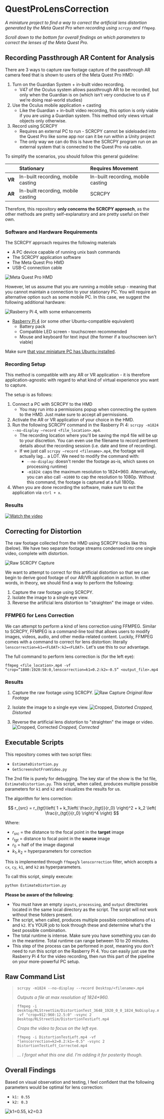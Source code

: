 # QuestProLensCorrection

_A miniature project to find a way to correct the artificial lens distortion generated by the Meta Quest Pro when recording using `scrcpy` and `ffmpeg`._

_Scroll down to the bottom for overall findings on which parameters to correct the lenses of the Meta Quest Pro._

## Recording Passthrough AR Content for Analysis

There are 3 ways to capture raw footage capture of the passthrough AR camera feed that is shown to users of the Meta Quest Pro HMD:

1. Turn on the Guardian System + in-built video recording.
    * V47 of the Oculus system allows passthrough AR to be recorded, but only when the Guardian is on (which isn’t very conducive to us if we’re doing real-world studies)
2. Use the Oculus mobile application + casting
    * Like the Guardian + in-built video recording, this option is only viable if you are using a Guardian system. This method only views virtual objects only otherwise.
3. Record using SCRCPY
    * Requires an external PC to run - SCRCPY cannot be sideloaded into the Quest Pro like some app nor can it be run within a Unity project
    * The only way we can do this is have the SCRCPY program run on an external system that is connected to the Quest Pro via cable.

To simplify the scenarios, you should follow this general guideline:

||**Stationary**|**Requires Movement**|
|:--|:--|:--|
|**VR**|In-built recording, mobile casting|In-built recording, mobile casting|
|**AR**|In-built recording, mobile casting|SCRCPY|

Therefore, this repository **only concerns the SCRCPY approach**, as the other methods are pretty self-explanatory and are pretty useful on their own.

### Software and Hardware Requirements

The SCRCPY approach requires the following materials

* A PC device capable of running unix bash commands
* The SCRCPY application software
* The Meta Quest Pro HMD
* USB-C connection cable

![Meta Quest Pro HMD](./README/quest_pro_hmd.jpg)

However, let us assume that you are running a mobile setup - meaning that you cannot maintain a connection to your stationary PC. You will require an alternative option such as some mobile PC. In this case, we suggest the following additional hardware:

![Rasberry Pi 4, with some enhancements](./README/rasberry_pi.jpg)

* [Rasberry Pi 4](https://www.raspberrypi.com/products/raspberry-pi-4-model-b/) (or some other Ubuntu-compatible equivalent)
    * Battery pack
    * Compatible LED screen - touchscreen recommended
    * Mouse and keyboard for text input (the former if a touchscreen isn't viable)

Make sure [that your miniature PC has Ubuntu installed](https://ubuntu.com/tutorials/how-to-install-ubuntu-desktop-on-raspberry-pi-4#1-overview).

### Recording Setup

This method is compatible with any AR or VR application - it is therefore application-agnostic with regard to what kind of virtual experience you want to capture.

The setup is as follows:

1. Connect a PC with SCRCPY to the HMD
    * You may run into a permissions popup when connecting the system to the HMD. Just make sure to accept all permissions.
2. Activate the AR or VR application of your choice in the HMD.
3. Run the following SCRCPY command in the Rasberry Pi 4: `scrcpy -m1824 --no-display –record <file_location>.mp4`.
    * The recording location where you'll be saving the mp4 file will be up to your discretion. You can even use the filename to record pertinent details about the recording session (i.e. date and time of recording).
    - If we just call `scrcpy –record <filename>.mp4`, the footage will actually lag… a LOT. We need to modify the command with:
        - `--no-display`: doesn't render the footage as-is, which saves on processing runtime) 
        - `-m1824`: caps the maximum resolution to 1824*960. Alternatively, you can also call `-m1080` to cap the resolution to 1080p. Without this command, the footage is captured at a full 1800p.
4. When you are done recording the software, make sure to exit the application via `ctrl + x`.

### Results

[![Watch the video](./README/captured_footage.png)](https://youtu.be/zhfMPfGJFuc)

## Correcting for Distortion

The raw footage collected from the HMD using SCRCPY looks like this (below). We have two separate footage streams condensed into one single video, complete with distortion.

![Raw SCRCPY Capture](./README/raw_scrcpy_capture.png)

We want to attempt to correct for this artificial distortion so that we can begin to derive good footage of our AR/VR application in action. In other words, in theory, we should find a way to perform the following:

1. Capture the raw footage using SCRCPY.
2. Isolate the image to a single eye view.
3. Reverse the artificial lens distortion to "straighten" the image or video.

### FFMPEG for Lens Correction

We can attempt to perform a kind of lens correction using FFMPEG. Similar to SCRCPY, FFMPEG is a command-line tool that allows users to modify images, videos, audio, and other media-related content. Luckily, FFMPEG comes with a command to correct for lens distortion: literally `lenscorrection=k1=<FLOAT>:k2=<FLOAT>`. Let's use this to our advantage.

The full command to perform lens correction is (for the left eye):

````
ffmpeg <file_location>.mp4 -vf “crop=”1800:1920:50:0,lenscorrection=k1=0.2:k2=-0.5” <output_file>.mp4
````

### Results

1. Capture the raw footage using SCRCPY.
![Raw Capture](./README/results_1.png)
_Original Raw Footage_

2. Isolate the image to a single eye view.
![Cropped, Distorted](./README/results_2.png)
_Cropped, Distorted_

3. Reverse the artificial lens distortion to "straighten" the image or video.
![Cropped, Corrected](./README/results_3.png)
_Cropped, Corrected_


## Executable Scripts

This repository comes with two script files:

* `EstimateDistortion.py`
* `GetScreenshotFromVideo.py`

The 2nd file is purely for debugging. The key star of the show is the 1st file, `EstimateDistortion.py`. This script, when called, produces multiple possible parameters for `k1` and `k2` and visualizes the results for us.

The algorithm for lens correction:

$$
r_{src} = r_{tgt}\left( 1 + k_1\left( \frac{r_{tgt}}{r_0} \right)^2 + k_2 \left( \frac{r_{tgt}}{r_0} \right)^4 \right)
$$

Where:

* $r_{src}$ = the distance to the focal point in the **target** image
* $r_{tgt}$ = distance to focal point in the **source** image
* $r_0$ = half of the image diagonal
* $k_1, k_2$ = hyperparameters for correction

This is implemented through `ffmpeg`’s `lenscorrection` filter, which accepts a `cx`, `cy`, `k1`, and `k2` as hyperparameters.

To call this script, simply execute:

````bash
python EstimateDistortion.py
````

**Please be aware of the following**:

* You must have an empty `inputs`, `processing`, and `output` directories located in the same local directory as the script. The script will not work without these folders present.
* The script, when called, produces multiple possible combinations of `k1` and `k2`. It's YOUR job to look through these and determine what's the best possible combination.
* The total runtime is intense. Make sure you have something you can do in the meantime. Total runtime can range between 10 to 20 minutes.
* This step of the process can be performed in post, meaning you don't need to run this script on the Rasberry Pi 4. You can easily just use the Rasberry Pi 4 for the video recording, then run this part of the pipeline on your more-powerful PC setup.

##  Raw Command List

>````
>scrcpy -m1824 --no-display --record Desktop/<filename>.mp4
>````
>_Outputs a file at max resolution of 1824*960._

>````
>ffmpeg -i Desktop/RLStreetSim/DistortionTest_3648_1920_0_0_1824_NoDisplay.mp4 -vf "crop=912:960:12.5:0" -vsync 2 Desktop/RLStreetSim/DistortionTestLeft.mp4
>````
>_Crops the video to focus on the left eye._

>````
>ffmpeg -i DistortionTestLeft.mp4 -vf "lenscorrection=k2=0.2:k1=-0.5" -vsync 2 DistortionTestLeft_Corrected.mp4
>````
>_... I forgot what this one did. I'm adding it for posterity though._

## Overall Findings

Based on visual observation and testing, I feel confident that the following parameters would be optimal for lens correction:

* `k1: 0.55`
* `k2: 0.3`

![k1=0.55, k2=0.3](./README/0.3_-0.55.png)
